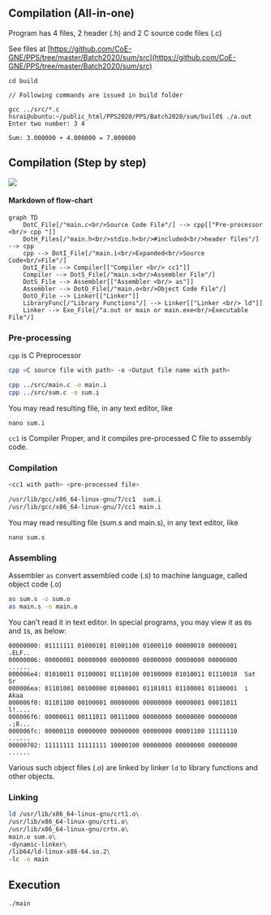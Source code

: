 ## Compilation (All-in-one)

Program has 4 files, 2 header (.h) and 2 C source code files (.c)

See files at [https://github.com/CoE-GNE/PPS/tree/master/Batch2020/sum/src](https://github.com/CoE-GNE/PPS/tree/master/Batch2020/sum/src)

```
cd build

// Following commands are issued in build folder

gcc ../src/*.c
hsrai@ubuntu:~/public_html/PPS2020/PPS/Batch2020/sum/build$ ./a.out 
Enter two number: 3 4

Sum: 3.000000 + 4.000000 = 7.000000
```

## Compilation (Step by step)

[![](https://mermaid.ink/img/eyJjb2RlIjoiZ3JhcGggVERcbiAgICBEb3RDX0ZpbGVbL1wibWFpbi5jPGJyLz5Tb3VyY2UgQ29kZSBGaWxlXCIvXSAtLT4gY3BwW1tcIlByZS1wcm9jZXNzb3IgPGJyLz4gY3BwIFwiXV1cbiAgICBEb3RIX0ZpbGVzWy9cIm1haW4uaDxici8-c3RkaW8uaDxici8-I2luY2x1ZGVkPGJyLz5oZWFkZXIgZmlsZXNcIi9dIC0tPiBjcHBcbiAgICBjcHAgLS0-IERvdElfRmlsZVsvXCJtYWluLmk8YnIvPkV4cGFuZGVkPGJyLz5Tb3VyY2UgQ29kZTxici8-RmlsZVwiL11cbiAgICBEb3RJX0ZpbGUgLS0-IENvbXBpbGVyW1tcIkNvbXBpbGVyIDxici8-IGNjMVwiXV1cbiAgICBDb21waWxlciAtLT4gRG90U19GaWxlWy9cIm1haW4uczxici8-QXNzZW1ibGVyIEZpbGVcIi9dXG4gICAgRG90U19GaWxlIC0tPiBBc3NlbWJsZXJbW1wiQXNzZW1ibGVyIDxici8-IGFzXCJdXVxuICAgIEFzc2VtYmxlciAtLT4gRG90T19GaWxlWy9cIm1haW4ubzxici8-T2JqZWN0IENvZGUgRmlsZVwiL11cbiAgICBEb3RPX0ZpbGUgLS0-IExpbmtlcltbXCJMaW5rZXJcIl1dXG4gICAgTGlicmFyeUZ1bmNbL1wiTGlicmFyeSBGdW5jdGlvbnNcIi9dIC0tPiBMaW5rZXJbW1wiTGlua2VyIDxici8-IGxkXCJdXVxuICAgIExpbmtlciAtLT4gRXhlX0ZpbGVbL1wiYS5vdXQgb3IgbWFpbiBvciBtYWluLmV4ZTxici8-RXhlY3V0YWJsZSBGaWxlXCIvXVxuIiwibWVybWFpZCI6W10sInVwZGF0ZUVkaXRvciI6ZmFsc2V9)](https://mermaid-js.github.io/mermaid-live-editor/#/edit/eyJjb2RlIjoiZ3JhcGggVERcbiAgICBEb3RDX0ZpbGVbL1wibWFpbi5jPGJyLz5Tb3VyY2UgQ29kZSBGaWxlXCIvXSAtLT4gY3BwW1tcIlByZS1wcm9jZXNzb3IgPGJyLz4gY3BwIFwiXV1cbiAgICBEb3RIX0ZpbGVzWy9cIm1haW4uaDxici8-c3RkaW8uaDxici8-I2luY2x1ZGVkPGJyLz5oZWFkZXIgZmlsZXNcIi9dIC0tPiBjcHBcbiAgICBjcHAgLS0-IERvdElfRmlsZVsvXCJtYWluLmk8YnIvPkV4cGFuZGVkPGJyLz5Tb3VyY2UgQ29kZTxici8-RmlsZVwiL11cbiAgICBEb3RJX0ZpbGUgLS0-IENvbXBpbGVyW1tcIkNvbXBpbGVyIDxici8-IGNjMVwiXV1cbiAgICBDb21waWxlciAtLT4gRG90U19GaWxlWy9cIm1haW4uczxici8-QXNzZW1ibGVyIEZpbGVcIi9dXG4gICAgRG90U19GaWxlIC0tPiBBc3NlbWJsZXJbW1wiQXNzZW1ibGVyIDxici8-IGFzXCJdXVxuICAgIEFzc2VtYmxlciAtLT4gRG90T19GaWxlWy9cIm1haW4ubzxici8-T2JqZWN0IENvZGUgRmlsZVwiL11cbiAgICBEb3RPX0ZpbGUgLS0-IExpbmtlcltbXCJMaW5rZXJcIl1dXG4gICAgTGlicmFyeUZ1bmNbL1wiTGlicmFyeSBGdW5jdGlvbnNcIi9dIC0tPiBMaW5rZXJbW1wiTGlua2VyIDxici8-IGxkXCJdXVxuICAgIExpbmtlciAtLT4gRXhlX0ZpbGVbL1wiYS5vdXQgb3IgbWFpbiBvciBtYWluLmV4ZTxici8-RXhlY3V0YWJsZSBGaWxlXCIvXVxuIiwibWVybWFpZCI6W10sInVwZGF0ZUVkaXRvciI6ZmFsc2V9)

#### Markdown of flow-chart

```
graph TD
    DotC_File[/"main.c<br/>Source Code File"/] --> cpp[["Pre-processor <br/> cpp "]]
    DotH_Files[/"main.h<br/>stdio.h<br/>#included<br/>header files"/] --> cpp
    cpp --> DotI_File[/"main.i<br/>Expanded<br/>Source Code<br/>File"/]
    DotI_File --> Compiler[["Compiler <br/> cc1"]]
    Compiler --> DotS_File[/"main.s<br/>Assembler File"/]
    DotS_File --> Assembler[["Assembler <br/> as"]]
    Assembler --> DotO_File[/"main.o<br/>Object Code File"/]
    DotO_File --> Linker[["Linker"]]
    LibraryFunc[/"Library Functions"/] --> Linker[["Linker <br/> ld"]]
    Linker --> Exe_File[/"a.out or main or main.exe<br/>Executable File"/]

```

### Pre-processing

`cpp` is C Preprocessor

```sh
cpp <C source file with path> -o <Output file name with path>

cpp ../src/main.c -o main.i
cpp ../src/sum.c -o sum.i
```
You may read resulting file, in any text editor, like

```
nano sum.i
```

`cc1` is Compiler Proper, and it compiles pre-processed C file to assembly
code.

### Compilation

```sh
<cc1 with path> <pre-processed file>

/usr/lib/gcc/x86_64-linux-gnu/7/cc1  sum.i 
/usr/lib/gcc/x86_64-linux-gnu/7/cc1 main.i 
```

You may read resulting file (sum.s and main.s), in any text editor, like


```
nano sum.s
```

### Assembling

Assembler `as` convert assembled code (.s) to machine language, called object
code (.o)

```sh
as sum.s -o sum.o
as main.s -o main.o
```

You can't read it in text editor. In special programs, you may view it as
`0`s and `1`s, as below:

```
00000000: 01111111 01000101 01001100 01000110 00000010 00000001  .ELF..
00000006: 00000001 00000000 00000000 00000000 00000000 00000000  ......
000006e4: 01010011 01100001 01110100 00100000 01010011 01110010  Sat Sr
000006ea: 01101001 00100000 01000001 01101011 01100001 01100001  i Akaa
000006f0: 01101100 00100001 00000000 00000000 00000001 00011011  l!....
000006f6: 00000011 00111011 00111000 00000000 00000000 00000000  .;8...
000006fc: 00000110 00000000 00000000 00000000 00001100 11111110  ......
00000702: 11111111 11111111 10000100 00000000 00000000 00000000  ......
```

Various such object files (.o) are linked by linker `ld` to library
functions and other objects.

### Linking

```sh
ld /usr/lib/x86_64-linux-gnu/crt1.o\
/usr/lib/x86_64-linux-gnu/crti.o\
/usr/lib/x86_64-linux-gnu/crtn.o\
main.o sum.o\
-dynamic-linker\
/lib64/ld-linux-x86-64.so.2\
-lc -o main
```

## Execution

```sh
./main
```